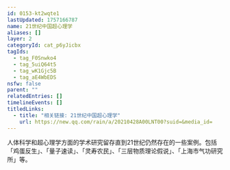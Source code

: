 ```yaml
---
id: 0153-kt2wqte1
lastUpdated: 1757166787
name: 21世纪中国超心理学
aliases: []
layer: 2
categoryId: cat_p6yJicbx
tagIds:
  - tag_F0Snwko4
  - tag_5uiQ64t5
  - tag_wK1Gjc5B
  - tag_aE4WbEDS
nsfw: false
parent: ""
relatedEntries: []
timelineEvents: []
titledLinks:
  - title: "相关链接: 21世纪中国超心理学"
    url: https://new.qq.com/rain/a/20210428A00LNT00?suid=&media_id=
---
```


人体科学和超心理学方面的学术研究留存直到21世纪仍然存在的一些案例。包括「鸡蛋反生」、「量子速读」、「灵寿农民」、「三层物质理论假说」、「上海市气功研究所」等。